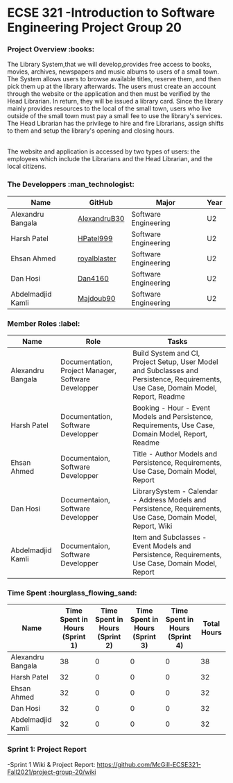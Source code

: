 # ECSE 321 -Introduction to Software Engineering Project Group 20

<h3> Project Overview :books:</h3>

The Library System,that we will develop,provides free access to books, movies, archives, newspapers and music albums to users of a small town. The System allows users to browse available titles, reserve them, and then pick them up at the library afterwards. The users must create an account through the website or the application and then must be verified by the Head Librarian. In return, they will be issued a library card. Since the library mainly provides resources to the local of the small town, users who live outside of the small town must pay a small fee to use the library's services. The Head Librarian has the privilege to hire and fire Librarians, assign shifts to them and setup the library's opening and closing hours.<br/><br/>

The website and application is accessed by two types of users: the employees which include the Librarians and the Head Librarian, and the local citizens.

 
 
<h3> The Developpers :man_technologist: </h3> 

|Name   | GitHub  | Major  | Year  |
|---|---|---|---|
|  Alexandru Bangala | [AlexandruB30](https://github.com/AlexandruB30)  | Software Engineering  |  U2 |
|  Harsh Patel|  [HPatel999](https://github.com/HPatel999) | Software Engineering  | U2  |
|  Ehsan Ahmed |  [royalblaster](https://github.com/royalblaster) | Software Engineering  |  U2 |
|  Dan Hosi | [Dan4160](https://github.com/Danh4160)  | Software Engineering  | U2  |
|  Abdelmadjid Kamli | [Majdoub90](https://github.com/Majdoub90)  |Software Engineering   |   U2|

<h3> Member Roles :label:</h3>


|  Name | Role  |  Tasks |
|---|---|---|
| Alexandru Bangala  | Documentation, Project Manager, Software Developper | Build System and CI, Project Setup, User Model and Subclasses and Persistence, Requirements, Use Case, Domain Model, Report, Readme|
|  Harsh Patel | Documentation, Software Developper| Booking - Hour - Event Models and Persistence, Requirements, Use Case, Domain Model, Report, Readme|
| Ehsan Ahmed  |  Documentaion, Software Developper| Title - Author Models and Persistence, Requirements, Use Case, Domain Model, Report|
|  Dan Hosi |   Documentaion, Software Developper| LibrarySystem - Calendar - Address Models and Persistence, Requirements, Use Case, Domain Model, Report, Wiki|
|  Abdelmadjid Kamli |   Documentaion, Software Developper| Item and Subclasses - Event Models and Persistence, Requirements, Use Case, Domain Model, Report|

<h3> Time Spent :hourglass_flowing_sand: </h3>

|  Name | Time Spent in Hours (Sprint 1)  |Time Spent in Hours (Sprint 2)|Time Spent in Hours (Sprint 3)|Time Spent in Hours (Sprint 4)| Total Hours  |
|---|---|---|---|---|---|
|  Alexandru Bangala |  38|0|0|0|   38|
| Harsh Patel   | 32 |0|0|0|  32 |
| Ehsan Ahmed  | 32 |0|0|0| 32 |
| Dan Hosi  | 32  |0|0|0|  32 |
| Abdelmadjid Kamli  | 32  |0|0|0| 32  |

<h3> Sprint 1: Project Report </h3>

-Sprint 1 Wiki & Project Report: https://github.com/McGill-ECSE321-Fall2021/project-group-20/wiki



